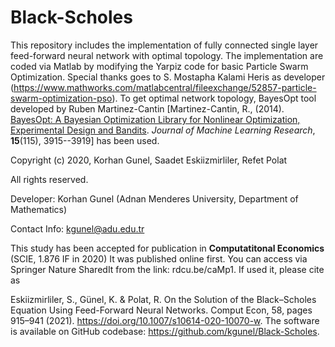 # Black-Scholes
This repository includes the implementation of fully connected single layer feed-forward neural network with optimal topology. The implementation are coded via Matlab by modifying the Yarpiz code for basic Particle Swarm Optimization. Special thanks goes to S. Mostapha Kalami Heris as developer (https://www.mathworks.com/matlabcentral/fileexchange/52857-particle-swarm-optimization-pso). To get optimal network topology, BayesOpt tool developed by Ruben Martinez-Cantin [Martinez-Cantin, R., (2014). <a href = "http://www.jmlr.org/papers/volume15/martinezcantin14a/martinezcantin14a.pdf">BayesOpt: A Bayesian Optimization Library for Nonlinear Optimization, Experimental Design and Bandits</a>. <i>Journal of Machine Learning Research</i>, <b>15</b>(115), 3915--3919] has been used. 

Copyright (c) 2020, Korhan Gunel, Saadet Eskiizmirliler, Refet Polat

All rights reserved.

Developer: Korhan Gunel (Adnan Menderes University, Department of Mathematics)

Contact Info: kgunel@adu.edu.tr

This study has been accepted for publication in <b>Computatitonal Economics</b> (SCIE, 1.876 IF in 2020)
It was published online first. You can access via Springer Nature SharedIt from the link: rdcu.be/caMp1. If used it, please cite as

Eskiizmirliler, S., Günel, K. & Polat, R. On the Solution of the Black–Scholes Equation Using Feed-Forward Neural Networks. Comput Econ, 58, pages 915–941 (2021). https://doi.org/10.1007/s10614-020-10070-w. The software is available on GitHub codebase: https://github.com/kgunel/Black-Scholes.
